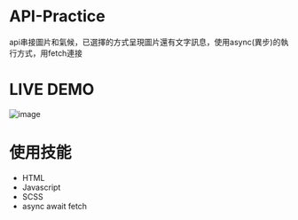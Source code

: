 # API-Practice
api串接圖片和氣候，已選擇的方式呈現圖片還有文字訊息，使用async(異步)的執行方式，用fetch連接
# LIVE DEMO
![image](https://github.com/Feng8607/api-practice/blob/master/API-practice.gif)
# 使用技能
- HTML
- Javascript
- SCSS
- async await fetch
